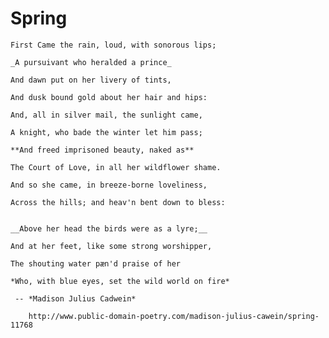  # Spring
    
    First Came the rain, loud, with sonorous lips;
    
    _A pursuivant who heralded a prince_
    
    And dawn put on her livery of tints,
    
    And dusk bound gold about her hair and hips:
    
    And, all in silver mail, the sunlight came,
    
    A knight, who bade the winter let him pass;
    
    **And freed imprisoned beauty, naked as**
    
    The Court of Love, in all her wildflower shame.
    
    And so she came, in breeze-borne loveliness,
    
    Across the hills; and heav'n bent down to bless:
    
    
    __Above her head the birds were as a lyre;__
    
    And at her feet, like some strong worshipper,
    
    The shouting water pæn'd praise of her
    
    *Who, with blue eyes, set the wild world on fire*
    
     -- *Madison Julius Cadwein*
    
        http://www.public-domain-poetry.com/madison-julius-cawein/spring-11768

